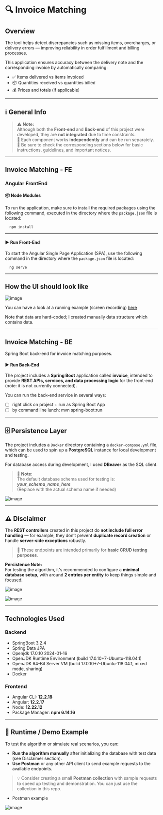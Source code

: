 # 🔍 Invoice Matching
## Overview

The tool helps detect discrepancies such as missing items, overcharges, or delivery errors — improving reliability in order fulfillment and billing processes.

This application ensures accuracy between the delivery note and the corresponding invoice by automatically comparing:

- ✅ Items delivered vs items invoiced
- 📦 Quantities received vs quantities billed
- 💰 Prices and totals (if applicable)

---

## ℹ️ General Info

> ⚠️ **Note:**  
> Although both the **Front-end** and **Back-end** of this project were developed, they are **not integrated** due to time constraints.  
> 🔧 Each component works **independently** and can be run separately.  
> 📌 Be sure to check the corresponding sections below for basic instructions, guidelines, and important notices.


----

## Invoice Matching - FE

### Angular FrontEnd

#### 📦 Node Modules

To run the application, make sure to install the required packages using the following command, executed in the directory where the `package.json` file is located:

```
  npm install
```

---

#### ▶️ Run Front-End

To start the Angular Single Page Application (SPA), use the following command in the directory where the `package.json` file is located:

```
  ng serve
```

---

## How the UI should look like

![image](https://github.com/ferrara94/InvoiceMatching/assets/45211249/74408efe-f766-4ef9-b1a6-199b700409b1)

You can have a look at a running example (screen recording) [here](https://github.com/ferrara94/InvoiceMatching/commit/770cc9775b46df7e8bb5c9684b0fa238ad02a7d1#r141029919)

Note that data are hard-coded; I created manually data structure which contains data. 

---

## Invoice Matching - BE
Spring Boot back-end for invoice matching purposes.

#### ▶️ Run Back-End

The project includes a **Spring Boot** application called **invoice**, intended to provide **REST APIs, services, and data processing logic** for the front-end (note: it is not currently connected).

You can run the back-end service in several ways:

- [ ] right click on project + run as Spring Boot App
- [ ] by command line lunch: mvn spring-boot:run

---

## 🗄️ Persistence Layer

The project includes a `Docker` directory containing a `docker-compose.yml` file, which can be used to spin up a **PostgreSQL** instance for local development and testing.

For database access during development, I used **DBeaver** as the SQL client.

> 🧪 **Note:**  
> The default database schema used for testing is: **_your_schema_name_here_**  
> (Replace with the actual schema name if needed)

![image](https://github.com/ferrara94/InvoiceMatching/assets/45211249/d113c5fc-356b-4128-b306-705a8c8f13f0)

---

## ⚠️ Disclaimer

The **REST controllers** created in this project do **not include full error handling** — for example, they don’t prevent **duplicate record creation** or handle **server-side exceptions** robustly.

> 🧪 These endpoints are intended primarily for **basic CRUD testing purposes**.

**Persistence Note:**  
For testing the algorithm, it's recommended to configure a **minimal database setup**, with around **2 entries per entity** to keep things simple and focused.


![image](https://github.com/ferrara94/InvoiceMatching/assets/45211249/cbaa7201-bdcf-452b-9146-6ff871cf5e02)

![image](https://github.com/ferrara94/InvoiceMatching/assets/45211249/fb2e179c-e621-4a7e-9b37-dbbce35434a2)

---

## Technologies Used

### Backend
- SpringBoot 3.2.4
- Spring Data JPA
- Openjdk 17.0.10 2024-01-16
- OpenJDK Runtime Environment (build 17.0.10+7-Ubuntu-118.04.1)
- OpenJDK 64-Bit Server VM (build 17.0.10+7-Ubuntu-118.04.1, mixed mode, sharing)
- Docker

### Frontend
- Angular CLI: **12.2.18**
- Angular: **12.2.17**
- Node: **12.22.12**
- Package Manager: **npm 6.14.16**

---

## 🧪 Runtime / Demo Example

To test the algorithm or simulate real scenarios, you can:

- **Run the algorithm manually** after initializing the database with test data (see Disclaimer section).
- **Use Postman** or any other API client to send example requests to the available endpoints.

> 💡 Consider creating a small **Postman collection** with sample requests to speed up testing and demonstration. You can just use the collection in this repo.

- Postman example
  
![image](https://github.com/ferrara94/InvoiceMatching/assets/45211249/6752e05a-bde0-4486-aefd-01c9734be260)



